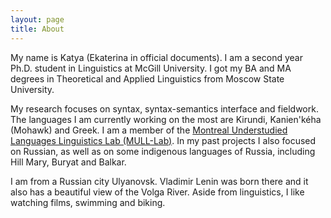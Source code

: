 ```yaml
---
layout: page
title: About
---
```


My name is Katya (Ekaterina in official documents). I am a second year Ph.D. student in Linguistics at McGill University. I got my BA and MA degrees in Theoretical and Applied Linguistics from Moscow State University. 

My research focuses on syntax, syntax-semantics interface and fieldwork. The languages I am currently working on the most are Kirundi, Kanien'kéha (Mohawk) and Greek. I am a member of the <a href="https://mull-lab.org/">Montreal Understudied Languages Linguistics Lab (MULL-Lab)</a>. In my past projects I also focused on Russian, as well as on some indigenous languages of Russia, including Hill Mary, Buryat and Balkar. 

I am from a Russian city Ulyanovsk. Vladimir Lenin was born there and it also has a beautiful view of the Volga River. Aside from linguistics, I like watching films, swimming and biking. 